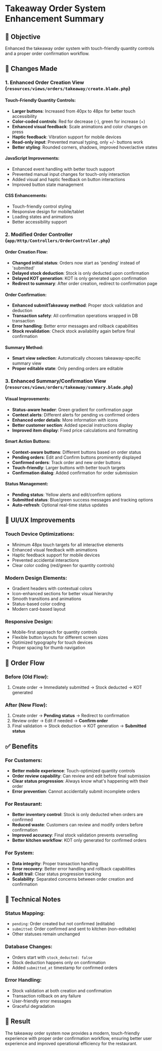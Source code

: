 # Takeaway Order System Enhancement Summary

## 🎯 Objective
Enhanced the takeaway order system with touch-friendly quantity controls and a proper order confirmation workflow.

## 🔧 Changes Made

### 1. Enhanced Order Creation View (`resources/views/orders/takeaway/create.blade.php`)

#### Touch-Friendly Quantity Controls:
- **Larger buttons**: Increased from 40px to 48px for better touch accessibility
- **Color-coded controls**: Red for decrease (-), green for increase (+)
- **Enhanced visual feedback**: Scale animations and color changes on press
- **Haptic feedback**: Vibration support for mobile devices
- **Read-only input**: Prevented manual typing, only +/- buttons work
- **Better styling**: Rounded corners, shadows, improved hover/active states

#### JavaScript Improvements:
- Enhanced event handling with better touch support
- Prevented manual input changes for touch-only interaction
- Added visual and haptic feedback on button interactions
- Improved button state management

#### CSS Enhancements:
- Touch-friendly control styling
- Responsive design for mobile/tablet
- Loading states and animations
- Better accessibility support

### 2. Modified Order Controller (`app/Http/Controllers/OrderController.php`)

#### Order Creation Flow:
- **Changed initial status**: Orders now start as 'pending' instead of 'submitted'
- **Delayed stock deduction**: Stock is only deducted upon confirmation
- **Delayed KOT generation**: KOT is only generated upon confirmation
- **Redirect to summary**: After order creation, redirect to confirmation page

#### Order Confirmation:
- **Enhanced submitTakeaway method**: Proper stock validation and deduction
- **Transaction safety**: All confirmation operations wrapped in DB transaction
- **Error handling**: Better error messages and rollback capabilities
- **Stock revalidation**: Check stock availability again before final confirmation

#### Summary Method:
- **Smart view selection**: Automatically chooses takeaway-specific summary view
- **Proper editable state**: Only pending orders are editable

### 3. Enhanced Summary/Confirmation View (`resources/views/orders/takeaway/summary.blade.php`)

#### Visual Improvements:
- **Status-aware header**: Green gradient for confirmation page
- **Context alerts**: Different alerts for pending vs confirmed orders
- **Enhanced order details**: More information with icons
- **Better customer section**: Added special instructions display
- **Improved item display**: Fixed price calculations and formatting

#### Smart Action Buttons:
- **Context-aware buttons**: Different buttons based on order status
- **Pending orders**: Edit and Confirm buttons prominently displayed
- **Confirmed orders**: Track order and new order buttons
- **Touch-friendly**: Larger buttons with better touch targets
- **Confirmation dialog**: Added confirmation for order submission

#### Status Management:
- **Pending status**: Yellow alerts and edit/confirm options
- **Submitted status**: Blue/green success messages and tracking options
- **Auto-refresh**: Optional real-time status updates

## 🎨 UI/UX Improvements

### Touch Device Optimizations:
- Minimum 48px touch targets for all interactive elements
- Enhanced visual feedback with animations
- Haptic feedback support for mobile devices
- Prevented accidental interactions
- Clear color coding (red/green for quantity controls)

### Modern Design Elements:
- Gradient headers with contextual colors
- Icon-enhanced sections for better visual hierarchy
- Smooth transitions and animations
- Status-based color coding
- Modern card-based layout

### Responsive Design:
- Mobile-first approach for quantity controls
- Flexible button layouts for different screen sizes
- Optimized typography for touch devices
- Proper spacing for thumb navigation

## 📱 Order Flow

### Before (Old Flow):
1. Create order → Immediately submitted → Stock deducted → KOT generated

### After (New Flow):
1. Create order → **Pending status** → Redirect to confirmation
2. Review order → Edit if needed → **Confirm order**
3. Final validation → Stock deduction → KOT generation → **Submitted status**

## ✅ Benefits

### For Customers:
- **Better mobile experience**: Touch-optimized quantity controls
- **Order review capability**: Can review and edit before final submission
- **Clear status progression**: Always know what's happening with their order
- **Error prevention**: Cannot accidentally submit incomplete orders

### For Restaurant:
- **Better inventory control**: Stock is only deducted when orders are confirmed
- **Reduced waste**: Customers can review and modify orders before confirmation
- **Improved accuracy**: Final stock validation prevents overselling
- **Better kitchen workflow**: KOT only generated for confirmed orders

### For System:
- **Data integrity**: Proper transaction handling
- **Error recovery**: Better error handling and rollback capabilities
- **Audit trail**: Clear status progression tracking
- **Scalability**: Separated concerns between order creation and confirmation

## 🔧 Technical Notes

### Status Mapping:
- `pending`: Order created but not confirmed (editable)
- `submitted`: Order confirmed and sent to kitchen (non-editable)
- Other statuses remain unchanged

### Database Changes:
- Orders start with `stock_deducted: false`
- Stock deduction happens only on confirmation
- Added `submitted_at` timestamp for confirmed orders

### Error Handling:
- Stock validation at both creation and confirmation
- Transaction rollback on any failure
- User-friendly error messages
- Graceful degradation

## 🎯 Result
The takeaway order system now provides a modern, touch-friendly experience with proper order confirmation workflow, ensuring better user experience and improved operational efficiency for the restaurant.
